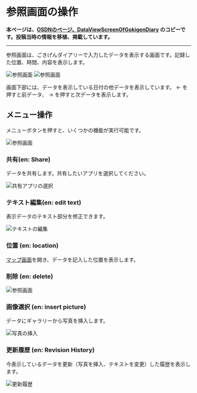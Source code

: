# 参照画面の操作

**本ページは、[OSDNのページ、DataViewScreenOfGokigenDiary](https://osdn.net/projects/gokigen/wiki/DataInputScreenOfGokigenDiary) のコピーです。投稿当時の情報を移植、掲載しています。**

------

参照画面は、ごきげんダイアリーで入力したデータを表示する画面です。記録した位置、時間、内容を表示します。

![参照画面](DataViewScreenOfGokigenDiary_DataView1.png "参照画面")
![参照画面](DataViewScreenOfGokigenDiary_ViewForm01.png "参照画面")


画面下部には、データを表示している日付の他データを表示しています。
← を押すと前データ、 → を押すと次データを表示します。

## メニュー操作

メニューボタンを押すと、いくつかの機能が実行可能です。

![参照画面](DataViewScreenOfGokigenDiary_MessageView2.png "参照画面")

### 共有(en: Share)

データを共有します。共有したいアプリを選択してください。

![共有アプリの選択](DataViewScreenOfGokigenDiary_ApplicationSelection.png "共有アプリの選択")

### テキスト編集(en: edit text)

表示データのテキスト部分を修正できます。

![テキストの編集](DataViewScreenOfGokigenDiary_ViewForm05.png "テキストの編集")

### 位置 (en: location)

[マップ画面](MapScreenOfGokigenDiary.md)を開き、データを記入した位置を表示します。

### 削除 (en: delete)

![参照画面](DataViewScreenOfGokigenDiary_ViewForm04.png "参照画面")

### 画像選択 (en: insert picture)

データにギャラリーから写真を挿入します。

![写真の挿入](DataViewScreenOfGokigenDiary_selectPicture.png "写真の挿入")

### 更新履歴 (en: Revision History)

今表示しているデータを更新（写真を挿入、テキストを変更）した履歴を表示します。

![更新履歴](DataViewScreenOfGokigenDiary_ViewForm06.png "更新履歴")
